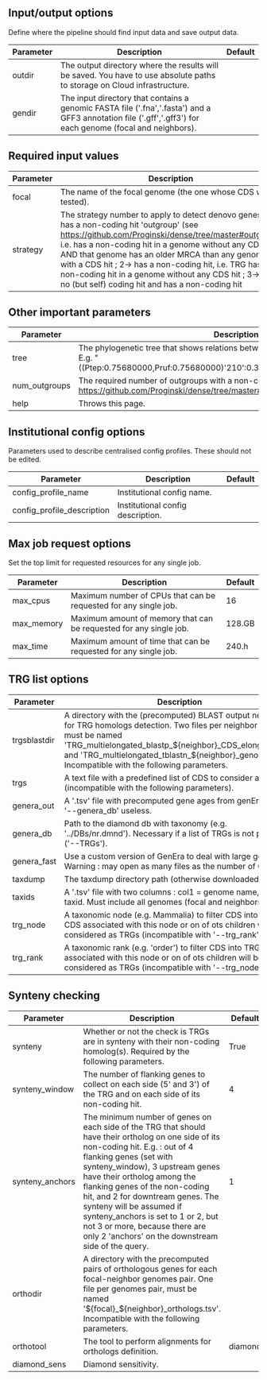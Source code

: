 ## Input/output options
Define where the pipeline should find input data and save output data.

| Parameter | Description | Default |
| --- | --- | --- |
| outdir | The output directory where the results will be saved. You have to use absolute paths to storage on Cloud infrastructure. |  |
| gendir | The input directory that contains a genomic FASTA file ('.fna','.fasta') and a GFF3 annotation file ('.gff','.gff3') for each genome (focal and neighbors). |  |

## Required input values


| Parameter | Description | Default |
| --- | --- | --- |
| focal | The name of the focal genome (the one whose CDS will be tested). |  |
| strategy | The strategy number to apply to detect denovo genes :  1-> has a non-coding hit 'outgroup' (see https://github.com/Proginski/dense/tree/master#outgroup) i.e. has a non-coding hit in a genome without any CDS hit AND that genome has an older MRCA than any genome with a CDS hit ;  2-> has a non-coding hit, i.e. TRG has a non-coding hit in a genome without any CDS hit ;  3-> has no (but self) coding hit and has a non-coding hit | 1 |

## Other important parameters


| Parameter | Description | Default |
| --- | --- | --- |
| tree | The phylogenetic tree that shows relations between the genomes (Newick format). E.g. "((Ptep:0.75680000,Pruf:0.75680000)'210':0.38205000,Pfoa:1.13885000)'220';" |  |
| num_outgroups | The required number of outgroups with a non-coding match for the strategy 1 (see https://github.com/Proginski/dense/tree/master#outgroup) | 1 |
| help | Throws this page. |  |

## Institutional config options
Parameters used to describe centralised config profiles. These should not be edited.

| Parameter | Description | Default |
| --- | --- | --- |
| config_profile_name | Institutional config name. |  |
| config_profile_description | Institutional config description. |  |

## Max job request options
Set the top limit for requested resources for any single job.

| Parameter | Description | Default |
| --- | --- | --- |
| max_cpus | Maximum number of CPUs that can be requested for any single job. | 16 |
| max_memory | Maximum amount of memory that can be requested for any single job. | 128.GB |
| max_time | Maximum amount of time that can be requested for any single job. | 240.h |

## TRG list options


| Parameter | Description | Default |
| --- | --- | --- |
| trgsblastdir | A directory with the (precomputed) BLAST output necessary for TRG homologs detection. Two files per neighbor genome, must be named 'TRG_multielongated_blastp_${neighbor}_CDS_elongated.out' and 'TRG_multielongated_tblastn_${neighbor}_genome.out'. Incompatible with the following parameters. |  |
| trgs | A text file with a predefined list of CDS to consider as TRGs (incompatible with the following parameters). |  |
| genera_out | A '.tsv' file with precomputed gene ages from genEra. Makes '--genera_db' useless. |  |
| genera_db | Path to the diamond db with taxonomy (e.g. '../DBs/nr.dmnd'). Necessary if a list of TRGs is not provided ('--TRGs'). |  |
| genera_fast | Use a custom version of GenEra to deal with large genomes. Warning : may open as many files as the number of CDSs. | False |
| taxdump | The taxdump directory path (otherwise downloaded). |  |
| taxids | A '.tsv' file with two columns : col1 = genome name, col2 = taxid. Must include all genomes (focal and neighbors). |  |
| trg_node | A taxonomic node (e.g. Mammalia) to filter CDS into TRGs. CDS associated with this node or on of ots children will be considered as TRGs (incompatible with '--trg_rank'). |  |
| trg_rank | A taxonomic rank (e.g. 'order') to filter CDS into TRGs. CDS associated with this node or on of ots children will be considered as TRGs (incompatible with '--trg_node'). | genus |

## Synteny checking


| Parameter | Description | Default |
| --- | --- | --- |
| synteny | Whether or not the check is TRGs are in synteny with their non-coding homolog(s). Required by the following parameters. | True |
| synteny_window | The number of flanking genes to collect on each side (5' and 3') of the TRG and on each side of its non-coding hit. | 4 |
| synteny_anchors | The minimum number of genes on each side of the TRG that should have their ortholog on one side of its non-coding hit. E.g. : out of 4 flanking genes (set with synteny_window), 3 upstream genes have their ortholog among the flanking genes of the non-coding hit, and 2 for downtream genes. The synteny will be assumed if synteny_anchors is set to 1 or 2, but not 3 or more, because there are only 2 'anchors' on the downstream side of the query. | 1 |
| orthodir | A directory with the precomputed pairs of orthologous genes for each focal-neighbor genomes pair. One file per genomes pair, must be named '${focal}_${neighbor}_orthologs.tsv'. Incompatible with the following parameters. |  |
| orthotool | The tool to perform alignments for orthologs definition. | diamond |
| diamond_sens | Diamond sensitivity. |  |

